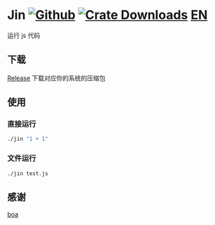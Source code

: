 # Jin [![Github]][Repo] [![Crate Downloads]][Release] [EN](README_EN.md)

[Repo]: https://github.com/Borber/Jin
[Github]: https://img.shields.io/badge/github-Borber/Jin-8da0cb.svg?style=for-the-badge&logo=github
[Crate Downloads]: https://img.shields.io/github/downloads/Borber/Jin/total.svg?style=for-the-badge&color=82E0AA&logo=github
[Release]: https://github.com/Borber/Jin/releases/latest

运行 js 代码

## 下载

[Release](https://github.com/Borber/Jin/releases/latest) 下载对应你的系统的压缩包

## 使用

### 直接运行

```bash
./jin "1 + 1"
```

### 文件运行

```bash
./jin test.js
```

## 感谢

[boa](https://github.com/boa-dev/boa)

